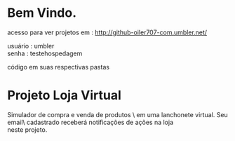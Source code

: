 Bem Vindo.
============================================================================

acesso para ver projetos em : http://github-oiler707-com.umbler.net/

usuário : umbler         
senha   : testehospedagem

código em suas respectivas pastas

Projeto Loja Virtual
============================================================================
Simulador de compra e venda de  produtos \ em uma lanchonete virtual. Seu email\ 
cadastrado receberá notificações de ações na loja\
neste projeto.




